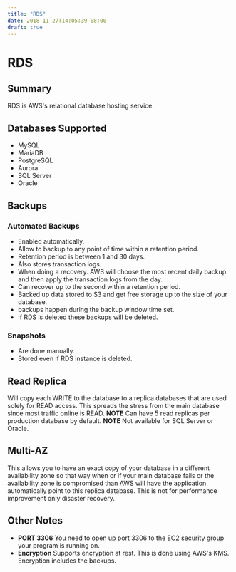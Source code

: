 ```yaml
---
title: "RDS"
date: 2018-11-27T14:05:39-08:00
draft: true
---
```


# RDS
## Summary
RDS is AWS's relational database hosting service.

## Databases Supported
* MySQL
* MariaDB
* PostgreSQL
* Aurora
* SQL Server
* Oracle

## Backups

### Automated Backups
* Enabled automatically.
* Allow to backup to any point of time within a retention period.
* Retention period is between 1 and 30 days.
* Also stores transaction logs.
* When doing a recovery. AWS will choose the most recent daily backup and then apply the transaction logs from the day.
* Can recover up to the second within a retention period.
* Backed up data stored to S3 and get free storage up to the size of your database.
* backups happen during the backup window time set.
* If RDS is deleted these backups will be deleted.

### Snapshots
* Are done manually.
* Stored even if RDS instance is deleted.

## Read Replica
Will copy each WRITE to the database to a replica databases that are used solely for READ access. This spreads the stress from the main database since most traffic online is READ.
**NOTE** Can have 5 read replicas per production database by default.
**NOTE** Not available for SQL Server or Oracle.

## Multi-AZ
This allows you to have an exact copy of your database in a different availability zone so that way when or if your main database fails or the availability zone is compromised than AWS will have the application automatically point to this replica database. This is not for performance improvement only disaster recovery.

## Other Notes
* **PORT 3306** You need to open up port 3306 to the EC2 security group your program is running on.
* **Encryption** Supports encryption at rest. This is done using AWS's KMS. Encryption includes the backups.